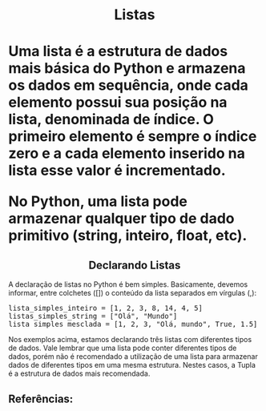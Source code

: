 <h1 align="center">Listas<h1>
<p>Uma lista é a estrutura de dados mais básica do Python e armazena os dados em sequência, onde cada elemento possui sua posição na lista, denominada de índice. O primeiro elemento é sempre o índice zero e a cada elemento inserido na lista esse valor é incrementado.</p>
<p>No Python, uma lista pode armazenar qualquer tipo de dado primitivo (string, inteiro, float, etc).</p>
<h2 align="center">Declarando Listas</h2>
<p>A declaração de listas no Python é bem simples. Basicamente, devemos informar, entre colchetes ([]) o conteúdo da lista separados em vírgulas (,):</p>
<pre>
lista_simples_inteiro = [1, 2, 3, 8, 14, 4, 5]
listas_simples_string = ["Olá", "Mundo"]
lista_simples_mesclada = [1, 2, 3, "Olá, mundo", True, 1.5]
</pre>
<p>Nos exemplos acima, estamos declarando três listas com diferentes tipos de dados. Vale lembrar que uma lista pode conter diferentes tipos de dados, porém não é recomendado a utilização de uma lista para armazenar dados de diferentes tipos em uma mesma estrutura. Nestes casos, a Tupla é a estrutura de dados mais recomendada.</p>
<h2>Referências:</h2>
<p></p>

